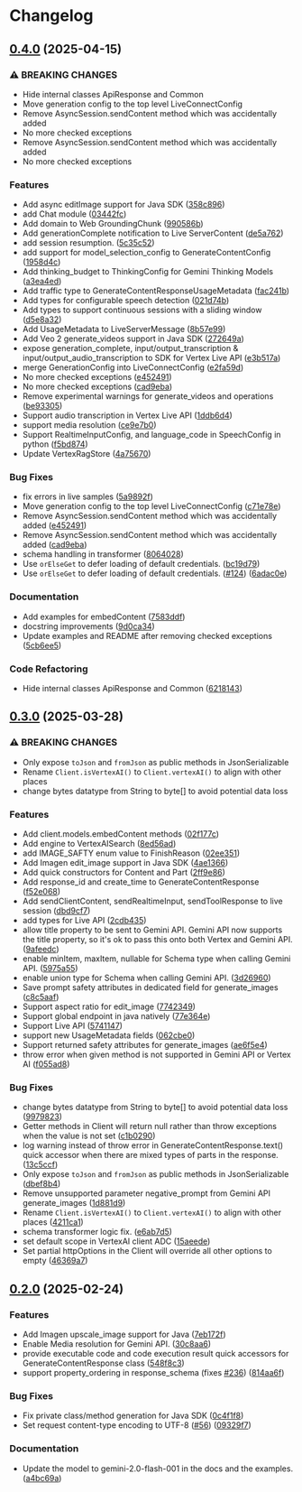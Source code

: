 # Changelog

## [0.4.0](https://github.com/googleapis/java-genai/compare/v0.3.0...v0.4.0) (2025-04-15)


### ⚠ BREAKING CHANGES

* Hide internal classes ApiResponse and Common
* Move generation config to the top level LiveConnectConfig
* Remove AsyncSession.sendContent method which was accidentally added
* No more checked exceptions
* Remove AsyncSession.sendContent method which was accidentally added
* No more checked exceptions

### Features

* Add async editImage support for Java SDK ([358c896](https://github.com/googleapis/java-genai/commit/358c896c5130dd1c6ce4335745a8249de5a518ca))
* add Chat module ([03442fc](https://github.com/googleapis/java-genai/commit/03442fcebdb6493671a5883952f34ee446c961e5))
* Add domain to Web GroundingChunk ([990586b](https://github.com/googleapis/java-genai/commit/990586b3f1d8ca8723fe1823c9f549778787ab5c))
* Add generationComplete notification to Live ServerContent ([de5a762](https://github.com/googleapis/java-genai/commit/de5a76292452d6bf691bc602d1dc45b24883b82b))
* add session resumption. ([5c35c52](https://github.com/googleapis/java-genai/commit/5c35c52eb06e7243eb0b417179a6c3f11a9825ba))
* add support for model_selection_config to GenerateContentConfig ([1958d4c](https://github.com/googleapis/java-genai/commit/1958d4cc6df7c0f686f27bd844fee2396be28f48))
* Add thinking_budget to ThinkingConfig for Gemini Thinking Models ([a3ea4ed](https://github.com/googleapis/java-genai/commit/a3ea4ed04fb1e6251ebabd54a5370c04c9db976e))
* Add traffic type to GenerateContentResponseUsageMetadata ([fac241b](https://github.com/googleapis/java-genai/commit/fac241b9b6095bc965d48051caacd7b1da56d5f1))
* Add types for configurable speech detection ([021d74b](https://github.com/googleapis/java-genai/commit/021d74b97c17d500d6f64a619150b1d940eeef87))
* Add types to support continuous sessions with a sliding window ([d5e8a32](https://github.com/googleapis/java-genai/commit/d5e8a320de67aa947d0df232dcf1d7c811651927))
* Add UsageMetadata to LiveServerMessage ([8b57e99](https://github.com/googleapis/java-genai/commit/8b57e999dbb02e43d6682c36b00b56fb1b7acad4))
* Add Veo 2 generate_videos support in Java SDK ([272649a](https://github.com/googleapis/java-genai/commit/272649a2ebb35110b96b4db0ae52347ae1449bf6))
* expose generation_complete, input/output_transcription & input/output_audio_transcription to SDK for Vertex Live API ([e3b517a](https://github.com/googleapis/java-genai/commit/e3b517a085736e6171730c36e2a88e2d0bdeb36f))
* merge GenerationConfig into LiveConnectConfig ([e2fa59d](https://github.com/googleapis/java-genai/commit/e2fa59df04abe400e8688077bfb2486703fdd841))
* No more checked exceptions ([e452491](https://github.com/googleapis/java-genai/commit/e452491f363f20489e8d4754a74e9fc9ab557e26))
* No more checked exceptions ([cad9eba](https://github.com/googleapis/java-genai/commit/cad9eba9af0b1a2536e9ce7be2c967aa6fdd6bee))
* Remove experimental warnings for generate_videos and operations ([be93305](https://github.com/googleapis/java-genai/commit/be93305b236283b77fcab9d5372d9a77f4dab757))
* Support audio transcription in Vertex Live API ([1ddb6d4](https://github.com/googleapis/java-genai/commit/1ddb6d498adcfb4b67152bdf42a22eb3e7850bfd))
* support media resolution ([ce9e7b0](https://github.com/googleapis/java-genai/commit/ce9e7b04e309198481392a0f0d54406d5d6de6ed))
* Support RealtimeInputConfig, and language_code in SpeechConfig in python ([f5bd874](https://github.com/googleapis/java-genai/commit/f5bd8744471b24792096ee169db3cea95ed7a872))
* Update VertexRagStore ([4a75670](https://github.com/googleapis/java-genai/commit/4a75670dc081e747f157ef632a59f3afa53aaa63))


### Bug Fixes

* fix errors in live samples ([5a9892f](https://github.com/googleapis/java-genai/commit/5a9892f60579b7309b4dd47e0e1a49f9c7848163))
* Move generation config to the top level LiveConnectConfig ([c71e78e](https://github.com/googleapis/java-genai/commit/c71e78e4d3041798bbf4352a266337f834925104))
* Remove AsyncSession.sendContent method which was accidentally added ([e452491](https://github.com/googleapis/java-genai/commit/e452491f363f20489e8d4754a74e9fc9ab557e26))
* Remove AsyncSession.sendContent method which was accidentally added ([cad9eba](https://github.com/googleapis/java-genai/commit/cad9eba9af0b1a2536e9ce7be2c967aa6fdd6bee))
* schema handling in transformer ([8064028](https://github.com/googleapis/java-genai/commit/8064028e00df143245010c49b468adf04d939266))
* Use `orElseGet` to defer loading of default credentials. ([bc19d79](https://github.com/googleapis/java-genai/commit/bc19d794db6a6111e23a316870ef4a568df9128e))
* Use `orElseGet` to defer loading of default credentials. ([#124](https://github.com/googleapis/java-genai/issues/124)) ([6adac0e](https://github.com/googleapis/java-genai/commit/6adac0effbd5f792c69b3ab1d537c221de392894))


### Documentation

* Add examples for embedContent ([7583ddf](https://github.com/googleapis/java-genai/commit/7583ddfa22ec82a4cc0620615c5f67202ab99923))
* docstring improvements ([9d0ca34](https://github.com/googleapis/java-genai/commit/9d0ca34ef944d075e57b1df370bd751bd9c976b3))
* Update examples and README after removing checked exceptions ([5cb6ee5](https://github.com/googleapis/java-genai/commit/5cb6ee5384c57e5f698c395a97e8f9b197bb5f3b))


### Code Refactoring

* Hide internal classes ApiResponse and Common ([6218143](https://github.com/googleapis/java-genai/commit/6218143384b89bd9267c76a868365ee03b381570))

## [0.3.0](https://github.com/googleapis/java-genai/compare/v0.2.0...v0.3.0) (2025-03-28)


### ⚠ BREAKING CHANGES

* Only expose `toJson` and `fromJson` as public methods in JsonSerializable
* Rename `Client.isVertexAI()` to `Client.vertexAI()` to align with other places
* change bytes datatype from String to byte[] to avoid potential data loss

### Features

* Add client.models.embedContent methods ([02f177c](https://github.com/googleapis/java-genai/commit/02f177cca6235242c18cd01647aee75687b4b7d0))
* Add engine to VertexAISearch ([8ed56ad](https://github.com/googleapis/java-genai/commit/8ed56ad934c8ecf61320f3590a6ba14db327268e))
* add IMAGE_SAFTY enum value to FinishReason ([02ee351](https://github.com/googleapis/java-genai/commit/02ee3511ee4a143ffb2633635f39ffb3b1e48dbc))
* Add Imagen edit_image support in Java SDK ([4ae1366](https://github.com/googleapis/java-genai/commit/4ae1366f38ff1e6a38671ea16a7a9817b33d8f2b))
* Add quick constructors for Content and Part ([2ff9e86](https://github.com/googleapis/java-genai/commit/2ff9e8611a65d034bc8cf0a2264ec89a19471e5c))
* Add response_id and create_time to GenerateContentResponse ([f52e068](https://github.com/googleapis/java-genai/commit/f52e06850daeb8dea369f2c37cba89a33bf720e7))
* Add sendClientContent, sendRealtimeInput, sendToolResponse to live session ([dbd9cf7](https://github.com/googleapis/java-genai/commit/dbd9cf7a161e9e31b651fd0130d7d899f09bb7e8))
* add types for Live API ([2cdb435](https://github.com/googleapis/java-genai/commit/2cdb43566c4a4e1235c3774a2bf59d0f789c80ba))
* allow title property to be sent to Gemini API. Gemini API now supports the title property, so it's ok to pass this onto both Vertex and Gemini API. ([9afeedc](https://github.com/googleapis/java-genai/commit/9afeedcda9c57b63b1368f2fe0bc5f093caecf3b))
* enable minItem, maxItem, nullable for Schema type when calling Gemini API. ([5975a55](https://github.com/googleapis/java-genai/commit/5975a552ace175fa9a0cd9583bab266a96df3e86))
* enable union type for Schema when calling Gemini API. ([3d26960](https://github.com/googleapis/java-genai/commit/3d2696024fcd3985fac3cbb178bc794c3a6af967))
* Save prompt safety attributes in dedicated field for generate_images ([c8c5aaf](https://github.com/googleapis/java-genai/commit/c8c5aaf98f39f0c0e4cfca1127950a817b38ad72))
* Support aspect ratio for edit_image ([7742349](https://github.com/googleapis/java-genai/commit/774234991f76d46708e83c0744c595122901858c))
* Support global endpoint in java natively ([77e364e](https://github.com/googleapis/java-genai/commit/77e364e26a81a148d89934cbda5c5775c7e50538))
* Support Live API ([5741147](https://github.com/googleapis/java-genai/commit/5741147fb7bc6614cf6250d4270d3cf424e04d1c))
* support new UsageMetadata fields ([062cbe0](https://github.com/googleapis/java-genai/commit/062cbe0d68ba9943f2babd96738f5e5f6439ad61))
* Support returned safety attributes for generate_images ([ae6f5e4](https://github.com/googleapis/java-genai/commit/ae6f5e4ca1b22b6c31a71209feffa9e09962bd83))
* throw error when given method is not supported in Gemini API or Vertex AI ([f055ad8](https://github.com/googleapis/java-genai/commit/f055ad8adb985a1068fe81352fcf9d76cb734616))


### Bug Fixes

* change bytes datatype from String to byte[] to avoid potential data loss ([9979823](https://github.com/googleapis/java-genai/commit/997982313a3c6dc264469af6a8a0cbfd22e91e66))
* Getter methods in Client will return null rather than throw exceptions when the value is not set ([c1b0290](https://github.com/googleapis/java-genai/commit/c1b0290d5f11efff9e402c6df75e17782cbb529d))
* log warning instead of throw error in GenerateContentResponse.text() quick accessor when there are mixed types of parts in the response. ([13c5ccf](https://github.com/googleapis/java-genai/commit/13c5ccfd05be079cc61d8feedd894ca391c4b4da))
* Only expose `toJson` and `fromJson` as public methods in JsonSerializable ([dbef8b4](https://github.com/googleapis/java-genai/commit/dbef8b4fcb8f468cf5c4024e4ffe74c7a2380cc5))
* Remove unsupported parameter negative_prompt from Gemini API generate_images ([1d881d9](https://github.com/googleapis/java-genai/commit/1d881d90549f5c348b0ca94c5bbfa41a3dcd3f10))
* Rename `Client.isVertexAI()` to `Client.vertexAI()` to align with other places ([4211ca1](https://github.com/googleapis/java-genai/commit/4211ca1f0e3949275fb424b6a623ef5bf1925cc3))
* schema transformer logic fix. ([e6ab7d5](https://github.com/googleapis/java-genai/commit/e6ab7d564dfc188b8eef6fd1a0f2fc70ed05c8d4))
* set default scope in VertexAI client ADC ([15aeede](https://github.com/googleapis/java-genai/commit/15aeedec30af2d6ec4a0b14aed5f6e5a004942b8))
* Set partial httpOptions in the Client will override all other options to empty ([46369a7](https://github.com/googleapis/java-genai/commit/46369a7575ecceac49066db1b8cc5c7b4a236d8b))

## [0.2.0](https://github.com/googleapis/java-genai/compare/v0.2.0-SNAPSHOT...v0.2.0) (2025-02-24)


### Features

* Add Imagen upscale_image support for Java ([7eb172f](https://github.com/googleapis/java-genai/commit/7eb172f14d211d4a8163cd0e0b0e5ebe21e92f81))
* Enable Media resolution for Gemini API. ([30c8aa6](https://github.com/googleapis/java-genai/commit/30c8aa6d0fbc71c8fd348ae2466327d32bc3d896))
* provide executable code and code execution result quick accessors for GenerateContentResponse class ([548f8c3](https://github.com/googleapis/java-genai/commit/548f8c377ded85fb82fd4c5b77f23efa40f412dd))
* support property_ordering in response_schema (fixes [#236](https://github.com/googleapis/java-genai/issues/236)) ([814aa6f](https://github.com/googleapis/java-genai/commit/814aa6f2ed1f81b4c7c0ede43e3cfcfd8c616251))


### Bug Fixes

* Fix private class/method generation for Java SDK ([0c4f1f8](https://github.com/googleapis/java-genai/commit/0c4f1f88427ff731722608eb1126008af508932b))
* Set request content-type encoding to UTF-8 ([#56](https://github.com/googleapis/java-genai/issues/56)) ([09329f7](https://github.com/googleapis/java-genai/commit/09329f7df2c724bdce6ded6194d396cd6aa80bb9))


### Documentation

* Update the model to gemini-2.0-flash-001 in the docs and the examples. ([a4bc69a](https://github.com/googleapis/java-genai/commit/a4bc69a00c6c2c0903d34f3bb77397e0ca17a38a))
